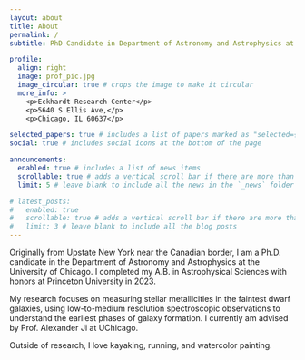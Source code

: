 ```yaml
---
layout: about
title: About
permalink: /
subtitle: PhD Candidate in Department of Astronomy and Astrophysics at the University of Chicago

profile:
  align: right
  image: prof_pic.jpg
  image_circular: true # crops the image to make it circular
  more_info: >
    <p>Eckhardt Research Center</p>
    <p>5640 S Ellis Ave,</p>
    <p>Chicago, IL 60637</p>

selected_papers: true # includes a list of papers marked as "selected={true}"
social: true # includes social icons at the bottom of the page

announcements:
  enabled: true # includes a list of news items
  scrollable: true # adds a vertical scroll bar if there are more than 3 news items
  limit: 5 # leave blank to include all the news in the `_news` folder

# latest_posts:
#   enabled: true
#   scrollable: true # adds a vertical scroll bar if there are more than 3 new posts items
#   limit: 3 # leave blank to include all the blog posts
---
```


Originally from Upstate New York near the Canadian border, I am a Ph.D. candidate in the Department of Astronomy and Astrophysics at the University of Chicago. I completed my A.B. in Astrophysical Sciences with honors at Princeton University in 2023.

My research focuses on measuring stellar metallicities in the faintest dwarf galaxies, using low-to-medium resolution spectroscopic observations to understand the earliest phases of galaxy formation. I currently am advised by Prof. Alexander Ji at UChicago.

Outside of research, I love kayaking, running, and watercolor painting. 

<!-- Write your biography here. Tell the world about yourself. Link to your favorite [subreddit](http://reddit.com). You can put a picture in, too. The code is already in, just name your picture `prof_pic.jpg` and put it in the `img/` folder.

Put your address / P.O. box / other info right below your picture. You can also disable any of these elements by editing `profile` property of the YAML header of your `_pages/about.md`. Edit `_bibliography/papers.bib` and Jekyll will render your [publications page](/al-folio/publications/) automatically.

Link to your social media connections, too. This theme is set up to use [Font Awesome icons](https://fontawesome.com/) and [Academicons](https://jpswalsh.github.io/academicons/), like the ones below. Add your Facebook, Twitter, LinkedIn, Google Scholar, or just disable all of them. -->
